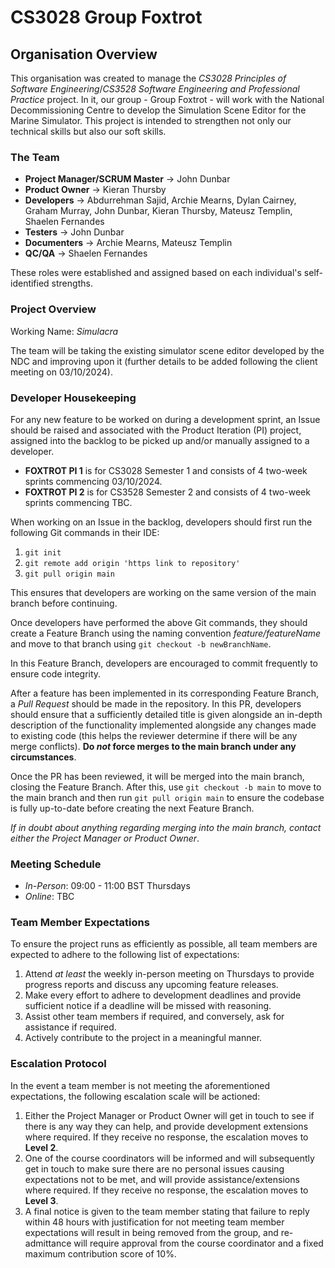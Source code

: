 # CS3028 Group Foxtrot

## Organisation Overview
This organisation was created to manage the *CS3028 Principles of Software Engineering*/*CS3528 Software Engineering and Professional Practice* project. In it, our group - Group Foxtrot - will work with the National Decommissioning Centre to develop the Simulation Scene Editor for the Marine Simulator. This project is intended to strengthen not only our technical skills but also our soft skills.

### The Team
- **Project Manager/SCRUM Master** -> John Dunbar
- **Product Owner** -> Kieran Thursby
- **Developers** -> Abdurrehman Sajid, Archie Mearns, Dylan Cairney, Graham Murray, John Dunbar, Kieran Thursby, Mateusz Templin, Shaelen Fernandes
- **Testers** -> John Dunbar
- **Documenters** -> Archie Mearns, Mateusz Templin
- **QC/QA** -> Shaelen Fernandes

These roles were established and assigned based on each individual's self-identified strengths.

### Project Overview

Working Name: *Simulacra*

The team will be taking the existing simulator scene editor developed by the NDC and improving upon it (further details to be added following the client meeting on 03/10/2024).

### Developer Housekeeping

For any new feature to be worked on during a development sprint, an Issue should be raised and associated with the Product Iteration (PI) project, assigned into the backlog to be picked up and/or manually assigned to a developer.
- **FOXTROT PI 1** is for CS3028 Semester 1 and consists of 4 two-week sprints commencing 03/10/2024.
- **FOXTROT PI 2** is for CS3528 Semester 2 and consists of 4 two-week sprints commencing TBC.

When working on an Issue in the backlog, developers should first run the following Git commands in their IDE:
1. `git init`
2. `git remote add origin 'https link to repository'`
3. `git pull origin main`

This ensures that developers are working on the same version of the main branch before continuing.

Once developers have performed the above Git commands, they should create a Feature Branch using the naming convention *feature/featureName* and move to that branch using `git checkout -b newBranchName`.

In this Feature Branch, developers are encouraged to commit frequently to ensure code integrity.

After a feature has been implemented in its corresponding Feature Branch, a *Pull Request* should be made in the repository. In this PR, developers should ensure that a sufficiently detailed title is given alongside an in-depth description of the functionality implemented alongside any changes made to existing code (this helps the reviewer determine if there will be any merge conflicts). **Do _not_ force merges to the main branch under any circumstances**.

Once the PR has been reviewed, it will be merged into the main branch, closing the Feature Branch. After this, use `git checkout -b main` to move to the main branch and then run `git pull origin main` to ensure the codebase is fully up-to-date before creating the next Feature Branch.

*If in doubt about anything regarding merging into the main branch, contact either the Project Manager or Product Owner*.

### Meeting Schedule
- *In-Person*: 09:00 - 11:00 BST Thursdays
- *Online*: TBC

### Team Member Expectations
To ensure the project runs as efficiently as possible, all team members are expected to adhere to the following list of expectations:
1. Attend *at least* the weekly in-person meeting on Thursdays to provide progress reports and discuss any upcoming feature releases.
2. Make every effort to adhere to development deadlines and provide sufficient notice if a deadline will be missed with reasoning.
3. Assist other team members if required, and conversely, ask for assistance if required.
4. Actively contribute to the project in a meaningful manner.

### Escalation Protocol
In the event a team member is not meeting the aforementioned expectations, the following escalation scale will be actioned:
1. Either the Project Manager or Product Owner will get in touch to see if there is any way they can help, and provide development extensions where required. If they receive no response, the escalation moves to **Level 2**.
2. One of the course coordinators will be informed and will subsequently get in touch to make sure there are no personal issues causing expectations not to be met, and will provide assistance/extensions where required. If they receive no response, the escalation moves to **Level 3**.
3. A final notice is given to the team member stating that failure to reply within 48 hours with justification for not meeting team member expectations will result in being removed from the group, and re-admittance will require approval from the course coordinator and a fixed maximum contribution score of 10%.
